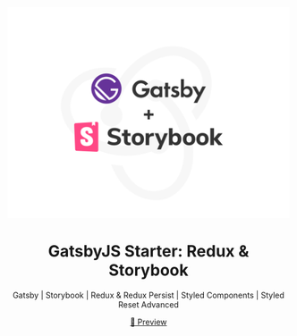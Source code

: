 <p align="center">
  <a href="https://gatsby-starter-redux-storybook.netlify.com">
    <img alt="Gatsby" src="./src/assets/images/gatsby-starter-redux-storybook-bg.png" width="600" />
  </a>
</p>
<h1 align="center">
  GatsbyJS Starter: Redux & Storybook
</h1>

   <p align="center">Gatsby | Storybook | Redux & Redux Persist | Styled Components | Styled Reset Advanced </p>

 <a  href="https://gatsby-starter-redux-storybook.netlify.com">
   <p align="center">
    🔗 Preview
   </p>
 </a>
